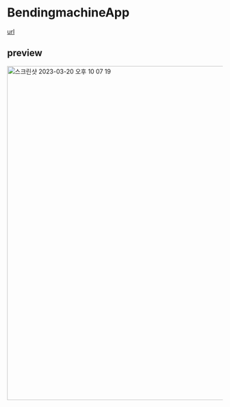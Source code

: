 # BendingmachineApp

[url](https://d-sup.github.io/BendingmachineApp/)

## preview

<img width="780" alt="스크린샷 2023-03-20 오후 10 07 19" src="https://user-images.githubusercontent.com/96939334/226347939-4e27de60-162a-4464-be43-7a7d8c09ff85.png">
